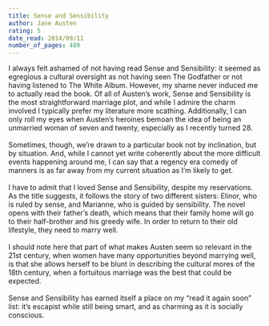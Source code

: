 ```yaml
---
title: Sense and Sensibility
author: Jane Austen
rating: 5
date_read: 2014/09/11
number_of_pages: 409
---
```


I always felt ashamed of not having read Sense and Sensibility: it seemed as egregious a cultural oversight as not having seen The Godfather or not having listened to The White Album. However, my shame never induced me to actually read the book. Of all of Austen’s work, Sense and Sensibility is the most straightforward marriage plot, and while I admire the charm involved I typically prefer my literature more scathing. Additionally, I can only roll my eyes when Austen’s heroines bemoan the idea of being an unmarried woman of seven and twenty, especially as I recently turned 28.<br/><br/>Sometimes, though, we’re drawn to a particular book not by inclination, but by situation. And, while I cannot yet write coherently about the more difficult events happening around me, I can say that a regency era comedy of manners is as far away from my current situation as I’m likely to get.<br/><br/>I have to admit that I loved Sense and Sensibility, despite my reservations. As the title suggests, it follows the story of two different sisters: Elinor, who is ruled by sense, and Marianne, who is guided by sensibility. The novel opens with their father’s death, which means that their family home will go to their half-brother and his greedy wife. In order to return to their old lifestyle, they need to marry well.<br/><br/>I should note here that part of what makes Austen seem so relevant in the 21st century, when women have many opportunities beyond marrying well, is that she allows herself to be blunt in describing the cultural mores of the 18th century, when a fortuitous marriage was the best that could be expected.<br/><br/>Sense and Sensibility has earned itself a place on my “read it again soon” list: it’s escapist while still being smart, and as charming as it is socially conscious. 